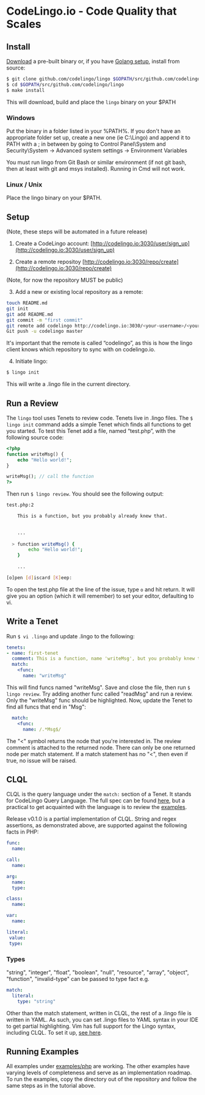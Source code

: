 # CodeLingo.io - Code Quality that Scales

## Install

[Download](https://github.com/codelingo/lingo/releases) a pre-built binary or, if you have [Golang setup](https://golang.org/doc/install), install from source:

```bash
$ git clone github.com/codelingo/lingo $GOPATH/src/github.com/codelingo/lingo
$ cd $GOPATH/src/github.com/codelingo/lingo
$ make install
```

This will download, build and place the `lingo` binary on your $PATH

### Windows

Put the binary in a folder listed in your %PATH%. If you don't have an appropriate folder set up, create a new one (ie C:\Lingo) and append it to PATH with a ; in between by going to Control Panel\System and Security\System -> Advanced system settings -> Environment Variables

You must run lingo from Git Bash or similar environment (if not git bash, then at least with git and msys installed). Running in Cmd will not work.

### Linux / Unix

Place the lingo binary on your $PATH.

## Setup

(Note, these steps will be automated in a future release)

1. Create a CodeLingo account: [http://codelingo.io:3030/user/sign_up](http://codelingo.io:3030/user/sign_up)

2. Create a remote repositoy [http://codelingo.io:3030/repo/create](http://codelingo.io:3030/repo/create)

(Note, for now the repository MUST be public)

3. Add a new or existing local repository as a remote:

  ```bash
  touch README.md
  git init
  git add README.md
  git commit -m "first commit"
  git remote add codelingo http://codelingo.io:3030/<your-username>/<your-repo-name>.git
  Git push -u codelingo master
  ```

  It's important that the remote is called “codelingo”, as this is how the lingo client knows which repository to sync with on codelingo.io.

4. Initiate lingo:

```bash
$ lingo init
```

This will write a .lingo file in the current directory.

## Run a Review

The `lingo` tool uses Tenets to review code. Tenets live in .lingo files. The `$ lingo init` command adds a simple Tenet which finds all functions to get you started. To test this Tenet add a file, named “test.php”, with the following source code:

```PHP
<?php
function writeMsg() {
    echo "Hello world!";
}

writeMsg(); // call the function
?>
```

Then run `$ lingo review`. You should see the following output:

```bash
test.php:2

    This is a function, but you probably already knew that.
    

    ...
    
  > function writeMsg() {
        echo "Hello world!";
    }
    
    ...

[o]pen [d]iscard [K]eep: 
```

To open the test.php file at the line of the issue, type `o` and hit return. It will give you an option (which it will remember) to set your editor, defaulting to vi.

## Write a Tenet

Run `$ vi .lingo` and update .lingo to the following:

```yaml
tenets:
- name: first-tenet
  comment: This is a function, name 'writeMsg', but you probably knew that.
  match: 
    <func:
      name: "writeMsg"
```

This will find funcs named "writeMsg". Save and close the file, then run `$ lingo review`. Try adding another func called "readMsg" and run a review. Only the "writeMsg" func should be highlighted. Now, update the Tenet to find all funcs that end in "Msg":

```yaml
  match: 
    <func:
      name: /.*Msg$/
```

The "<" symbol returns the node that you're interested in. The review comment is attached to the returned node. There can only be one returned node per match statement. If a match statement has no "<", then even if true, no issue will be raised.

## CLQL

CLQL is the query language under the `match:` section of a Tenet. It stands for CodeLingo Query Language. The full spec can be found [here](https://docs.google.com/document/d/1NIw1J9u2hiez9ZYZ0S1sV8lJamdE9eyqWa8R9uho0MU/edit), but a practical to get acquainted with the language is to review the [examples](codelingo/lingo/examples).

Release v0.1.0 is a partial implementation of CLQL. String and regex assertions, as demonstrated above, are supported against the following facts in PHP:

```yaml
func:
  name:

call:
  name:

arg:
  name:
  type:

class:
  name:

var:
  name:

literal:
 value:
 type:
```

### Types

"string", "integer", "float", "boolean", "null", "resource", "array", "object", "function", "invalid-type" can be passed to type fact e.g.

```yaml
match:
  literal:
    type: "string"

```

Other than the match statement, written in CLQL, the rest of a .lingo file is written in YAML. As such, you can set .lingo files to YAML syntax in your IDE to get partial highlighting. Vim has full support for the Lingo syntax, including CLQL. To set it up, [see here](scripts/lingo.vim.readme).

## Running Examples

All examples under [examples/php](examples/php) are working. The other examples have varying levels of completeness and serve as an implementation roadmap. To run the examples, copy the directory out of the repository and follow the same steps as in the tutorial above.